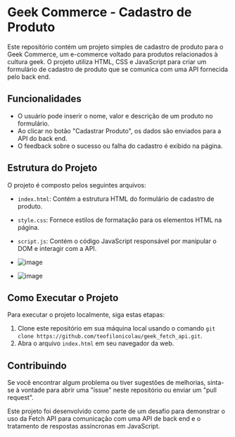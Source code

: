 # Geek Commerce - Cadastro de Produto

Este repositório contém um projeto simples de cadastro de produto para o Geek Commerce, um e-commerce voltado para produtos relacionados à cultura geek. O projeto utiliza HTML, CSS e JavaScript para criar um formulário de cadastro de produto que se comunica com uma API fornecida pelo back end.

## Funcionalidades

- O usuário pode inserir o nome, valor e descrição de um produto no formulário.
- Ao clicar no botão "Cadastrar Produto", os dados são enviados para a API do back end.
- O feedback sobre o sucesso ou falha do cadastro é exibido na página.

## Estrutura do Projeto

O projeto é composto pelos seguintes arquivos:

- `index.html`: Contém a estrutura HTML do formulário de cadastro de produto.
- `style.css`: Fornece estilos de formatação para os elementos HTML na página.
- `script.js`: Contém o código JavaScript responsável por manipular o DOM e interagir com a API.
- ![image](https://github.com/teofilonicolau/geek_fetch_api/assets/97030160/977d8fe1-7a92-4703-ae04-60f0bfc078aa)

- ![image](https://github.com/teofilonicolau/geek_fetch_api/assets/97030160/72b9c50a-5d98-4999-bf9b-7042fddb62cb)



## Como Executar o Projeto

Para executar o projeto localmente, siga estas etapas:

1. Clone este repositório em sua máquina local usando o comando `git clone https://github.com/teofilonicolau/geek_fetch_api.git`.
2. Abra o arquivo `index.html` em seu navegador da web.

## Contribuindo

Se você encontrar algum problema ou tiver sugestões de melhorias, sinta-se à vontade para abrir uma "issue" neste repositório ou enviar um "pull request".

Este projeto foi desenvolvido como parte de um desafio para demonstrar o uso da Fetch API para comunicação com uma API de back end e o tratamento de respostas assíncronas em JavaScript.
